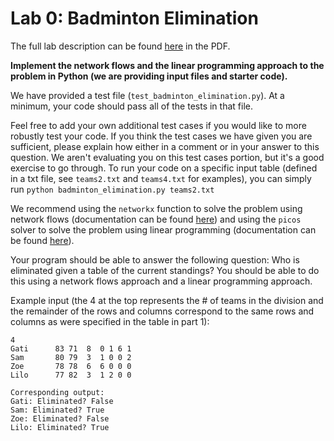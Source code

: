 # Lab 0: Badminton Elimination 
The full lab description can be found [here](/labs/lab-0/Lab_0.pdf) in the PDF.

**Implement the network flows and the linear programming approach to the problem in
Python (we are providing input files and starter code).**

We have provided a test file (`test_badminton_elimination.py`).
At a minimum, your code should pass all of the tests in that file.

Feel free to add your own additional test cases if you would like to more robustly
test your code. If you think the test cases we have given you are sufficient, please
explain how either in a comment or in your answer to this question. We aren't evaluating
you on this test cases portion, but it's a good exercise to go through. To run your code
on a specific input table (defined in a txt file, see `teams2.txt` and `teams4.txt` for examples),
you can simply run `python badminton_elimination.py teams2.txt`

We recommend using the `networkx` function to solve the problem using network flows
(documentation can be found [here](https://networkx.github.io/documentation/networkx-1.10/reference/generated/networkx.algorithms.flow.maximum_flow.html))
and using the `picos` solver to solve the problem using linear programming
(documentation can be found [here](https://picos-api.gitlab.io/picos/graphs.html#max-flow-min-cut-lp)).

Your program should be able to answer the following question:
Who is eliminated given a table of the current standings? You should be able to
do this using a network flows approach and a linear programming approach.

Example input (the 4 at the top represents the \# of teams in the division and the
remainder of the rows and columns correspond to the same rows and columns as were
specified in the table in part 1):
```
4
Gati      83 71  8  0 1 6 1
Sam       80 79  3  1 0 0 2
Zoe       78 78  6  6 0 0 0
Lilo      77 82  3  1 2 0 0

Corresponding output:
Gati: Eliminated? False
Sam: Eliminated? True
Zoe: Eliminated? False
Lilo: Eliminated? True
```
